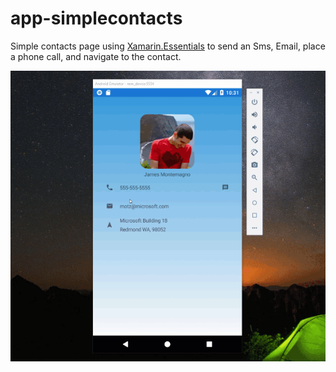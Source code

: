 # app-simplecontacts
 Simple contacts page using [Xamarin.Essentials](https://docs.microsoft.com/xamarin/essentials/index?WT.mc_id=appsimplecontacts-github-jamont) to send an Sms, Email, place a phone call, and navigate to the contact.
 
 ![](ContactApp.gif)
